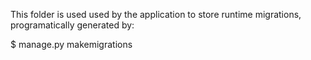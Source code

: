 
This folder is used used by the application to store runtime migrations, programatically generated by:

$ manage.py makemigrations
